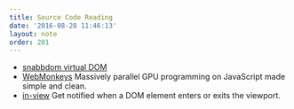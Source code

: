 ```yaml
---
title: Source Code Reading
date: '2016-08-28 11:46:13'
layout: note
order: 201
---
```


- [snabbdom virtual DOM](https://github.com/snabbdom/snabbdom)
- [WebMonkeys](https://github.com/MaiaVictor/WebMonkeys) Massively parallel GPU programming on JavaScript made simple and clean.
- [in-view](https://github.com/camwiegert/in-view) Get notified when a DOM element enters or exits the viewport.
